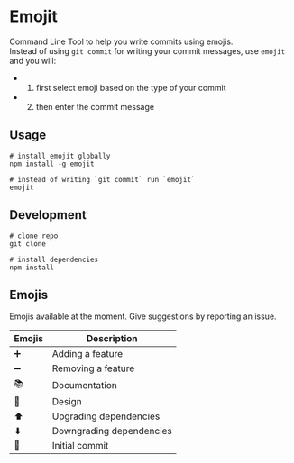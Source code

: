 # Emojit
Command Line Tool to help you write commits using emojis.  
Instead of using `git commit` for writing your commit messages, use `emojit` and you will:

- 1) first select emoji based on the type of your commit
- 2) then enter the commit message


## Usage

```
# install emojit globally
npm install -g emojit

# instead of writing `git commit` run `emojit`
emojit
```

## Development

```
# clone repo
git clone

# install dependencies
npm install
```

## Emojis
Emojis available at the moment. Give suggestions by reporting an issue.

| Emojis        | Description              |
| ------------- | ------------------------ |
| ➕            | Adding a feature         |
| ➖            | Removing a feature       |
| 📚            | Documentation            |
| 🎨            | Design                   |
| ⬆            | Upgrading dependencies   |
| ⬇            | Downgrading dependencies |
| 🎉            | Initial commit           |
